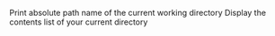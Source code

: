 Print absolute path name of the current working directory
Display the contents list of your current directory
